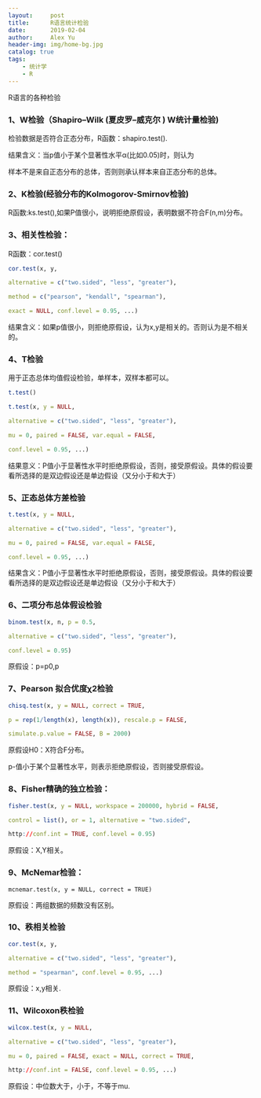 ```yaml
---
layout:     post
title:      R语言统计检验   
date:       2019-02-04
author:     Alex Yu
header-img: img/home-bg.jpg
catalog: true
tags:
    - 统计学
    - R
---
```

R语言的各种检验﻿﻿

### 1、W检验（Shapiro–Wilk (夏皮罗–威克尔 ) W统计量检验)﻿﻿

检验数据是否符合正态分布，R函数：shapiro.test().﻿

结果含义：当p值小于某个显著性水平α(比如0.05)时，则认为﻿﻿

样本不是来自正态分布的总体，否则则承认样本来自正态分布的总体。﻿﻿

### 2、K检验(经验分布的Kolmogorov-Smirnov检验)﻿﻿

R函数:ks.test(),如果P值很小，说明拒绝原假设，表明数据不符合F(n,m)分布。﻿﻿

### 3、相关性检验：﻿

R函数：cor.test()﻿﻿

```R
cor.test(x, y,﻿

alternative = c("two.sided", "less", "greater"),﻿

method = c("pearson", "kendall", "spearman"),﻿

exact = NULL, conf.level = 0.95, ...)﻿﻿
```

结果含义：如果p值很小，则拒绝原假设，认为x,y是相关的。否则认为是不相关的。﻿﻿

### 4、T检验﻿

用于正态总体均值假设检验，单样本，双样本都可以。﻿﻿

```R
t.test()﻿﻿

t.test(x, y = NULL,﻿

alternative = c("two.sided", "less", "greater"),﻿

mu = 0, paired = FALSE, var.equal = FALSE,﻿

conf.level = 0.95, ...)﻿﻿
```

结果意义：P值小于显著性水平时拒绝原假设，否则，接受原假设。具体的假设要看所选择的是双边假设还是单边假设（又分小于和大于）﻿﻿

### 5、正态总体方差检验﻿﻿

```R
t.test(x, y = NULL,﻿

alternative = c("two.sided", "less", "greater"),﻿

mu = 0, paired = FALSE, var.equal = FALSE,﻿

conf.level = 0.95, ...)﻿﻿
```

结果含义：P值小于显著性水平时拒绝原假设，否则，接受原假设。具体的假设要看所选择的是双边假设还是单边假设（又分小于和大于）﻿﻿

### 6、二项分布总体假设检验﻿﻿

```R
binom.test(x, n, p = 0.5,﻿

alternative = c("two.sided", "less", "greater"),﻿

conf.level = 0.95)﻿﻿
```

原假设：p=p0,p﻿﻿

### 7、Pearson 拟合优度χ2检验﻿

```R
chisq.test(x, y = NULL, correct = TRUE,﻿

p = rep(1/length(x), length(x)), rescale.p = FALSE,﻿

simulate.p.value = FALSE, B = 2000)﻿﻿

```

原假设H0：X符合F分布。﻿

p-值小于某个显著性水平，则表示拒绝原假设，否则接受原假设。﻿

### 8、Fisher精确的独立检验：﻿

```R
fisher.test(x, y = NULL, workspace = 200000, hybrid = FALSE,﻿

control = list(), or = 1, alternative = "two.sided",﻿

http://conf.int = TRUE, conf.level = 0.95)﻿
```

原假设：X,Y相关。﻿﻿

### 9、McNemar检验：﻿﻿

```
mcnemar.test(x, y = NULL, correct = TRUE)﻿﻿
```

原假设：两组数据的频数没有区别。﻿﻿

### 10、秩相关检验﻿

```R
cor.test(x, y,﻿

alternative = c("two.sided", "less", "greater"),﻿

method = "spearman", conf.level = 0.95, ...)﻿﻿
```

原假设：x,y相关.﻿﻿

### 11、Wilcoxon秩检验﻿﻿

```R
wilcox.test(x, y = NULL,﻿﻿

alternative = c("two.sided", "less", "greater"),﻿﻿

mu = 0, paired = FALSE, exact = NULL, correct = TRUE,﻿﻿

http://conf.int = FALSE, conf.level = 0.95, ...)﻿﻿
```

原假设：中位数大于，小于，不等于mu.

